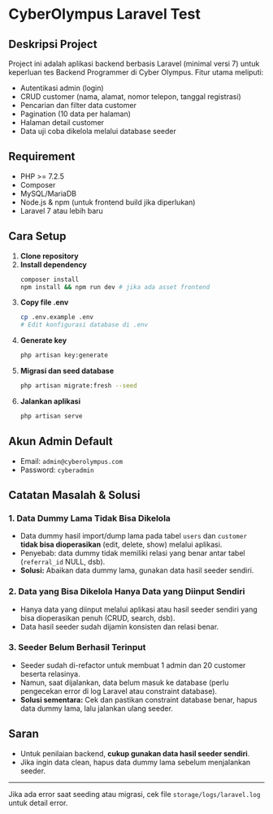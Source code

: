 # CyberOlympus Laravel Test

## Deskripsi Project

Project ini adalah aplikasi backend berbasis Laravel (minimal versi 7) untuk keperluan tes Backend Programmer di Cyber Olympus. Fitur utama meliputi:
- Autentikasi admin (login)
- CRUD customer (nama, alamat, nomor telepon, tanggal registrasi)
- Pencarian dan filter data customer
- Pagination (10 data per halaman)
- Halaman detail customer
- Data uji coba dikelola melalui database seeder

## Requirement
- PHP >= 7.2.5
- Composer
- MySQL/MariaDB
- Node.js & npm (untuk frontend build jika diperlukan)
- Laravel 7 atau lebih baru

## Cara Setup
1. **Clone repository**
2. **Install dependency**
   ```bash
   composer install
   npm install && npm run dev # jika ada asset frontend
   ```
3. **Copy file .env**
   ```bash
   cp .env.example .env
   # Edit konfigurasi database di .env
   ```
4. **Generate key**
   ```bash
   php artisan key:generate
   ```
5. **Migrasi dan seed database**
   ```bash
   php artisan migrate:fresh --seed
   ```
6. **Jalankan aplikasi**
   ```bash
   php artisan serve
   ```

## Akun Admin Default
- Email: `admin@cyberolympus.com`
- Password: `cyberadmin`

## Catatan Masalah & Solusi

### 1. Data Dummy Lama Tidak Bisa Dikelola
- Data dummy hasil import/dump lama pada tabel `users` dan `customer` **tidak bisa dioperasikan** (edit, delete, show) melalui aplikasi.
- Penyebab: data dummy tidak memiliki relasi yang benar antar tabel (`referral_id` NULL, dsb).
- **Solusi:** Abaikan data dummy lama, gunakan data hasil seeder sendiri.

### 2. Data yang Bisa Dikelola Hanya Data yang Diinput Sendiri
- Hanya data yang diinput melalui aplikasi atau hasil seeder sendiri yang bisa dioperasikan penuh (CRUD, search, dsb).
- Data hasil seeder sudah dijamin konsisten dan relasi benar.

### 3. Seeder Belum Berhasil Terinput
- Seeder sudah di-refactor untuk membuat 1 admin dan 20 customer beserta relasinya.
- Namun, saat dijalankan, data belum masuk ke database (perlu pengecekan error di log Laravel atau constraint database).
- **Solusi sementara:** Cek dan pastikan constraint database benar, hapus data dummy lama, lalu jalankan ulang seeder.

## Saran
- Untuk penilaian backend, **cukup gunakan data hasil seeder sendiri**.
- Jika ingin data clean, hapus data dummy lama sebelum menjalankan seeder.

---

Jika ada error saat seeding atau migrasi, cek file `storage/logs/laravel.log` untuk detail error. 